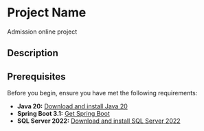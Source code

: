 # Project Name

Admission online project 

## Description



## Prerequisites

Before you begin, ensure you have met the following requirements:

- **Java 20:** [Download and install Java 20](https://www.oracle.com/java/technologies/javase-downloads.html)
- **Spring Boot 3.1:** [Get Spring Boot](https://spring.io/projects/spring-boot)
- **SQL Server 2022:** [Download and install SQL Server 2022](https://www.microsoft.com/en-us/sql-server/sql-server-downloads)

##
